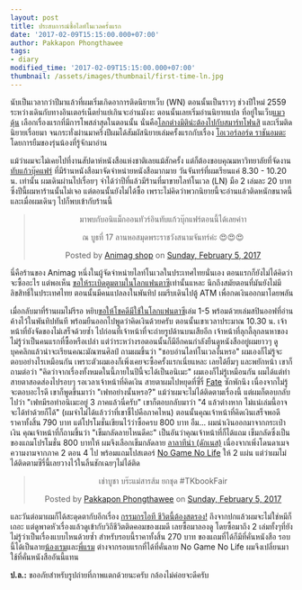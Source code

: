 ```yaml
---
layout: post
title: ประสบการณ์ซื้อไลท์โนเวลครั้งแรก
date: '2017-02-09T15:15:00.000+07:00'
author: Pakkapon Phongthawee
tags:
- diary
modified_time: '2017-02-09T15:15:00.000+07:00'
thumbnail: /assets/images/thumbnail/first-time-ln.jpg
---
```

นับเป็นเวลากว่าปีมาแล้วที่ผมเริ่มเกิดอาการติดนิยายเว็บ (WN) ตอนนั้นเป็นราวๆ ช่วงปีใหม่ 2559 ระหว่างเดินกับทางอินเตอร์เน็ตย่ำแย่เกินจะอ่านมังงะ ตอนนั้นเลยเริ่มอ่านนิยายแปล ที่อยู่ในเว็บ[แมวดุ้น](http://www.nekopost.net) เลือกเรื่องแรกที่มีการโพสล่าสุดในตอนนั้น นั่นคือ[โลกต่างมิติน่ะต้องไปกับสมาร์ทโฟนสิ](http://www.nekopost.net/novel/3702) และเริ่มติดนิยายเรื่อยมา จนกระทั่งผ่านมาครึ่งปีผมได้สัมผัสนิยายเล่มครั้งแรกกับเรื่อง [โอเวอร์ลอร์ด ราชันอมตะ](http://shop.dexclub.com/product/product-info.php?id=3915)โดยการยืมของรุ่นน้องที่รู้จักมาอ่าน

แม้ว่าผมจะไม่เคยไปที่งานสัปดาห์หนังสือแห่งชาติเลยแม้สักครั้ง แต่ก็ต้องขอบคุณมหาวิทยาลัยที่จัดงาน[ทับแก้วบุ๊คแฟร์](http://www.snc.lib.su.ac.th/bookfair/) ที่มีร้านหนังสือมาจัดจำหน่ายหนังสือมากมาย วันจันทร์ที่ผมเรียนแค่ 8.30 - 10.20 น. เท่านั้น ผมเดินผ่านไปเรื่อยๆ จำได้ว่าปีที่แล้วมีร้านที่มาขายไลท์โนเวล (LN) มือ 2 เล่มละ 20 บาท ซึ่งปีนี้ผมหาร้านนั้นไม่เจอ แต่ตอนนั้นยังไม่ได้ซื้อ เพราะไม่คิดว่าพวกนิยายนี้จะอ่านแล้วติดหนักขนาดนี้ และเมื่อผมเดินๆ ไปก็พบเข้ากับร้านนี้


<center>
<div class="fb-post" data-href="https://www.facebook.com/animagshop/posts/1080141208781313:0" data-width="500" data-show-text="false"><blockquote cite="https://www.facebook.com/animagshop/posts/1080141208781313:0" class="fb-xfbml-parse-ignore"><p>&#xe21;&#xe32;&#xe1e;&#xe1a;&#xe01;&#xe31;&#xe1a;&#xe2d;&#xe19;&#xe34;&#xe41;&#xe21;&#xe47;&#xe01;&#xe2d;&#xe2d;&#xe19;&#xe17;&#xe31;&#xe27;&#xe23;&#xe4c;&#xe2d;&#xe34;&#xe19;&#xe17;&#xe31;&#xe1a;&#xe41;&#xe01;&#xe49;&#xe27;&#xe1a;&#xe38;&#xe4a;&#xe01;&#xe41;&#xe1f;&#xe23;&#xe4c;&#xe15;&#xe2d;&#xe19;&#xe19;&#xe35;&#xe49;&#xe44;&#xe14;&#xe49;&#xe40;&#xe25;&#xe22;&#xe04;&#xe48;&#xe32;&#xe32;

&#xe13; &#xe1a;&#xe39;&#xe18;&#xe17;&#xe35;&#xe48; 17 &#xe25;&#xe32;&#xe19;&#xe2b;&#xe2d;&#xe2a;&#xe21;&#xe38;&#xe14;&#xe1e;&#xe23;&#xe30;&#xe23;&#xe32;&#xe0a;&#xe27;&#xe31;&#xe07;&#xe2a;&#xe19;&#xe32;&#xe21;&#xe08;&#xe31;&#xe19;&#xe17;&#xe23;&#xe4c;&#xe04;&#xe48;&#xe30; &#x1f60d;&#x1f60d;&#x1f60d;</p>Posted by <a href="https://www.facebook.com/animagshop/">Animag shop</a> on&nbsp;<a href="https://www.facebook.com/animagshop/posts/1080141208781313:0">Sunday, February 5, 2017</a></blockquote></div>
</center>

นี่คือร้านของ Animag หนึ่งในผู้จัดจำหน่ายไลท์โนเวลในประเทศไทยนั่นเอง ตอนแรกก็ยังไม่ได้คิดว่าจะซื้ออะไร แต่พอเห็น [ขอให้ระเบิดตูมตามในโลกแฟนตาซี](http://www.animagshop.com/product-th-1087786-6870488-%E0%B8%82%E0%B8%AD%E0%B9%83%E0%B8%AB%E0%B9%89%E0%B8%A3%E0%B8%B0%E0%B9%80%E0%B8%9A%E0%B8%B4%E0%B8%94%E0%B8%95%E0%B8%B9%E0%B8%A1%E0%B8%95%E0%B8%B2%E0%B8%A1%E0%B9%83%E0%B8%99%E0%B9%82%E0%B8%A5%E0%B8%81%E0%B9%81%E0%B8%9F%E0%B8%99%E0%B8%95%E0%B8%B2%E0%B8%8B%E0%B8%B5!+%E0%B9%80%E0%B8%A5%E0%B9%88%E0%B8%A1+1+(%E0%B8%AA%E0%B8%9B%E0%B8%B4%E0%B8%99%E0%B8%AD%E0%B8%AD%E0%B8%9F).html)เท่านั้นแหละ นึกถึงสมัยตอนที่มันยังไม่มีลิขสิทธิ์ในประเทศไทย ตอนนั้นมีคนแปลลงในพันทิป ผมรีบเดินไปตู้ ATM เพื่อกดเงินออกมาโดยพลัน

เมื่อกลับมาที่ร้านผมไม่รีรอ หยิบ[ขอให้โชคดีมีใช้ในโลกแฟนตาซี](http://www.animagshop.com/product_1046899.1087786_th)เล่ม 1-5 พร้อมด้วยเล่มสปินออฟที่อ่านค้างไว้ในพันทิปทันที พร้อมยืนออกไปพูดว่าคิดเงินด้วยครับ ตอนนั้นเขาเวลาประมาณ 10.30 น. เจ้าหน้าที่ยังจัดของไม่เสร็จด้วยซ้ำ ไปก่อนที่เจ้าหน้าที่จะถ่ายรูปด้านบนเสียอีก เจ้าหน้าที่ลุกลี้ลุกลนหาของ ไม่รู้ว่าเป็นคนแรกที่ซื้อหรือเปล่า แต่ว่าระหว่างรอตอนนั้นก็มีอีกคนกำลังยืนดูหนังสืออยู่ผมยาวๆ ดูบุคคลิกแล้วน่าจะเรียนคณะมัณฑนศิลป์ ถามผมขึ้นว่า "ชอบอ่านไลท์โนเวลงั้นหรอ" ผมเองก็ไม่รู้จะตอบอย่างไรเหมือนกัน เพราะตัวผมเองก็เพิ่งเคยจะซื้อครั้งแรกเนี่ยแหละ เลยได้ยิ้มๆ และพยักหน้า เขาก็ถามต่อว่า "คิดว่าจากเรื่องทั้งหมดในนี้ภายในปีนี้จะได้เป็นอนิเมะ" ผมเองก็ไม่รู้เหมือนกัน ผมได้แต่ทำสายตาสอดส่องไปรอบๆ รอเวลาเจ้าหน้าที่คิดเงิน สายตาผมไปหยุดที่ซี่รี่ [Fate](http://www.animagshop.com/product_450619.1119158_th) ซักพักนึง เนื่องจากไม่รู้จะตอบอะไรดี เขาก็พูดขึ้นมาว่า "เฟทอย่างนั้นหรอ?" แม้ว่าผมจะไม่ได้ติดตามเรื่องนี้ แต่ผมก็ตอบกลับไปว่า "เฟทมีรอทำอนิเมะอยู่ 3 ภาคแล้วนี่ครับ" เขาก็ตอบกลับมาว่า "4 แล้วต่างหาก ไม่แน่เล่มนี้อาจจะได้ทำด้วยก็ได้" (ผมจำไม่ได้แล้วว่าที่เขาชี้ไปคือภาคไหน) ตอนนั้นคุณเจ้าหน้าที่คิดเงินเสร็จพอดี ราคาทั้งสิ้น 790 บาท แต่โปรโมชั่นเขียนไว้ว่าซื้อครบ 800 บาท อืม... ผมนำเงินออกมาจากกระเป๋าเงิน คุณเจ้าหน้าที่ก็ถามขึ้นว่า "เข็มกลัดลายไหนดีคะ" เป็นอันว่าคุณเจ้าหน้าที่ก็ได้แถม เข็มกลัดซึ่งเป็นของแถมโปรโมชั่น 800 บาทให้ ผมจึงเลือกเข็มกลัดลาย [ลาลาทีน่า (ดักเนส)](http://konosuba.wikia.com/wiki/Darkness) เนื่องจากเพิ่งโดนดาเมจความงามจากภาค 2 ตอน 4 ไป พร้อมแถมโปสเตอร์ [No Game No Life](http://www.animagshop.com/product_1046899.1046926_th) ให้ 2 แผ่น แต่ว่าผมไม่ได้ติดตามซีรี่นี้เลยวางไว้ในลิ้นชักเฉยๆไม่ได้ติด

<center>
<div class="fb-post" data-href="https://www.facebook.com/pureexe/posts/1550339774980401" data-show-text="false"><blockquote cite="https://www.facebook.com/pureexe/posts/1550339774980401" class="fb-xfbml-parse-ignore"><p>&#xe40;&#xe0a;&#xe48;&#xe32;&#xe1a;&#xe39;&#xe0a;&#xe32; &#xe1a;&#xe23;&#xe4a;&#xe30;&#xe41;&#xe21;&#xe48;&#xe2a;&#xe32;&#xe23;&#xe2a;&#xe49;&#xe21; &#xe22;&#xe01;&#xe0a;&#xe38;&#xe14;
#TKbookFair</p>Posted by <a href="https://www.facebook.com/pureexe">Pakkapon Phongthawee</a> on&nbsp;<a href="https://www.facebook.com/pureexe/posts/1550339774980401">Sunday, February 5, 2017</a></blockquote></div>
</center>

และวันต่อมาผมก็ได้สะดุดตากับอีกเรื่อง [กรรมกรไอที ชีวิตนี้ต้องสตรอง!](http://www.animagshop.com/product_1046899.1110746_th) ถึงจากปกแล้วผมจะไม่ใช่หมีก็เถอะ แต่ดูพาดหัวเรื่องแล้วดูเข้ากับวิถีชีวิตติดคอมของผมดี เลยซื้อมาลองดู โดยซื้อมาถึง 2 เล่มทั้งๆที่ยังไม่รู้ว่าเป็นเรื่องแบบไหนด้วยซ้ำ สำหรับรอบนี้ราคาทั้งสิ้น 270 บาท ของแถมที่ได้ก็มีที่คั่นหนังสือ รอบนี้ได้เป็นลาย[น้องเรม](http://rezero.wikia.com/wiki/Rem)และ[พี่แรม](http://rezero.wikia.com/wiki/Ram) ต่างจากรอบแรกที่ได้ที่คั่นลาย No Game No Life ผมจึงเปลี่ยนมาใช้ที่คั่นหนังสืออันนี้แทน

**ป.ล.:** ขออภัยสำหรับรูปถ่ายที่ภาพแตกด้วยนะครับ กล้องไม่ค่อยจะดีครับ
